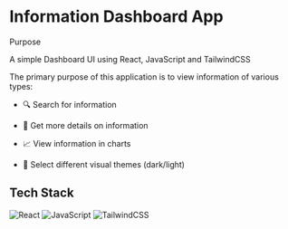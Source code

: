 # Information Dashboard App
Purpose

A simple Dashboard UI using React, JavaScript and TailwindCSS

The primary purpose of this application is to view information of various types:

- 🔍 Search for information

- 📝 Get more details on information
  
- 📈 View information in charts
  
- 🌙 Select different visual themes (dark/light)

 
## Tech Stack
<img alt="React" src="https://img.shields.io/badge/react-%2320232a.svg?style=for-the-badge&logo=react&logoColor=%2361DAFB"/> <img alt="JavaScript" src="https://img.shields.io/badge/javascript-%23323330.svg?style=for-the-badge&logo=javascript&logoColor=%23F7DF1E"/> ![TailwindCSS](https://img.shields.io/badge/tailwindcss-%2338B2AC.svg?style=for-the-badge&logo=tailwind-css&logoColor=white)
